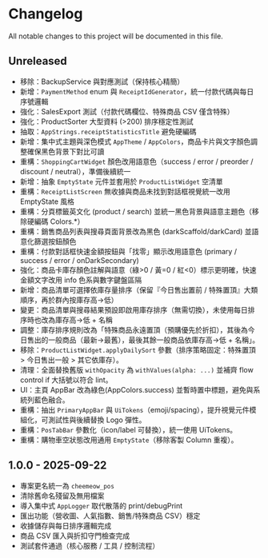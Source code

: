 # Changelog

All notable changes to this project will be documented in this file.

## Unreleased
- 移除：BackupService 與對應測試（保持核心精簡）
- 新增：`PaymentMethod` enum 與 `ReceiptIdGenerator`，統一付款代碼與每日序號邏輯
- 強化：SalesExport 測試（付款代碼欄位、特殊商品 CSV 僅含特殊）
- 強化：ProductSorter 大型資料 (>200) 排序穩定性測試
- 抽取：`AppStrings.receiptStatisticsTitle` 避免硬編碼
- 新增：集中式主題與深色模式 `AppTheme` / `AppColors`，商品卡片與文字顏色調整確保黑色背景下對比可讀
- 重構：`ShoppingCartWidget` 顏色改用語意色（success / error / preorder / discount / neutral），準備後續統一
- 新增：抽象 `EmptyState` 元件並套用於 `ProductListWidget` 空清單
- 重構：`ReceiptListScreen` 無收據與商品未找到對話框視覺統一改用 EmptyState 風格
- 重構：分頁標籤英文化 (product / search) 並統一黑色背景與語意主題色（移除硬編碼 Colors.*）
- 重構：銷售商品列表與搜尋頁面背景改為黑色 (darkScaffold/darkCard) 並語意化篩選按鈕顏色
- 重構：付款對話框快速金額按鈕與「找零」顯示改用語意色 (primary / success / error / onDarkSecondary)
- 強化：商品卡庫存顏色註解與語意（綠>0 / 黃=0 / 紅<0）標示更明確，快速金額文字改用 info 色系與數字鍵盤區隔
- 新增：商品清單可選擇依庫存量排序（保留『今日售出置前 / 特殊置頂』大類順序，再於群內按庫存高→低）
- 變更：商品清單與搜尋結果預設即啟用庫存排序（無需切換），未使用每日排序時也改為庫存高→低 + 名稱
 - 調整：庫存排序規則改為「特殊商品永遠置頂（預購優先於折扣），其後為今日售出的一般商品（最新→最舊），最後其餘一般商品依庫存高→低 + 名稱」。
 - 移除：`ProductListWidget.applyDailySort` 參數（排序策略固定：特殊置頂 > 今日售出一般 > 其它依庫存）。
 - 清理：全面替換舊版 `withOpacity` 為 `withValues(alpha: ...)` 並補齊 flow control if 大括號以符合 lint。
 - UI：主頁 AppBar 改為綠色(AppColors.success) 並暫時置中標題，避免與系統列藍色融合。
 - 重構：抽出 `PrimaryAppBar` 與 `UiTokens`（emoji/spacing），提升視覺元件模組化，可測試性與後續替換 Logo 彈性。
 - 重構：`PosTabBar` 參數化（icon/label 可替換），統一使用 UiTokens。
 - 重構：購物車空狀態改用通用 `EmptyState`（移除客製 Column 重複）。

## 1.0.0 - 2025-09-22
- 專案更名統一為 `cheemeow_pos`
- 清除舊命名殘留及無用檔案
- 導入集中式 `AppLogger` 取代散落的 print/debugPrint
- 匯出功能（營收圖、人氣指數、銷售/特殊商品 CSV）穩定
- 收據儲存與每日排序邏輯完成
- 商品 CSV 匯入與折扣守門檢查完成
- 測試套件通過（核心服務 / 工具 / 控制流程）
